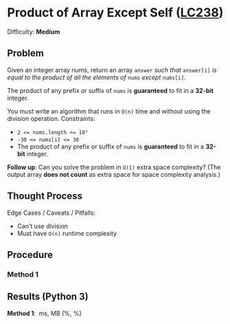 # Product of Array Except Self ([LC238](https://leetcode.com/problems/product-of-array-except-self/))
Difficulty: **Medium**

## Problem

Given an integer array nums, return an array `answer` *such that* `answer[i]` *is equal to the product of all the elements of* `nums` *except* `nums[i]`.

The product of any prefix or suffix of `nums` is **guaranteed** to fit in a **32-bit** integer.

You must write an algorithm that runs in `O(n)` time and without using the division operation.
Constraints:
- `2 <= nums.length <= 10⁵`
- `-30 <= nums[i] <= 30`
- The product of any prefix or suffix of `nums` is **guaranteed** to fit in a **32-bit** integer.

**Follow up**: Can you solve the problem in `O(1)` extra space complexity? (The output array **does not count** as extra space for space complexity analysis.)

## Thought Process

Edge Cases / Caveats / Pitfalls:
- Can't use division
- Must have `O(n)` runtime complexity

## Procedure

### Method 1

## Results (Python 3)

**Method 1**:  ms, MB (%, %)
